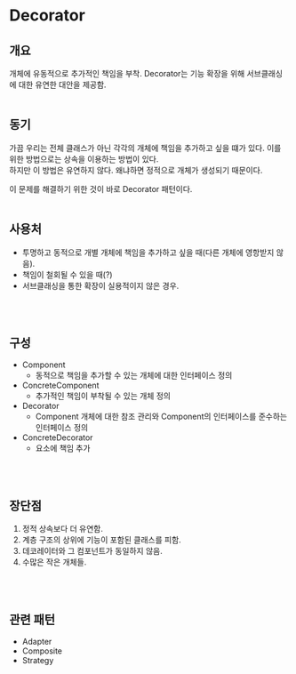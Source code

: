 # Decorator
## 개요
개체에 유동적으로 추가적인 책임을 부착. Decorator는 기능 확장을 위해 서브클래싱에 대한 유연한 대안을 제공함.
<br>
<br>

## 동기
가끔 우리는 전체 클래스가 아닌 각각의 개체에 책임을 추가하고 싶을 떄가 있다. 이를 위한 방법으로는 상속을 이용하는 방법이 있다.<br>
하지만 이 방법은 유연하지 않다. 왜냐하면 정적으로 개체가 생성되기 때문이다.

이 문제를 해결하기 위한 것이 바로 Decorator 패턴이다.
<br>
<br>

## 사용처
* 투명하고 동적으로 개별 개체에 책임을 추가하고 싶을 때(다른 개체에 영항받지 않음).
* 책임이 철회될 수 있을 때(?)
* 서브클래싱을 통한 확장이 실용적이지 않은 경우.
<br>
<br>

## 구성
* Component
    * 동적으로 책임을 추가할 수 있는 개체에 대한 인터페이스 정의
* ConcreteComponent
    * 추가적인 책임이 부착될 수 있는 개체 정의
* Decorator
    * Component 개체에 대한 참조 관리와 Component의 인터페이스를 준수하는 인터페이스 정의
* ConcreteDecorator
    * 요소에 책임 추가
<br>
<br>

## 장단점
1. 정적 상속보다 더 유연함.
2. 계층 구조의 상위에 기능이 포함된 클래스를 피함.
3. 데코레이터와 그 컴포넌트가 동일하지 않음.
4. 수많은 작은 개체들.
<br>
<br>

## 관련 패턴
* Adapter
* Composite
* Strategy
